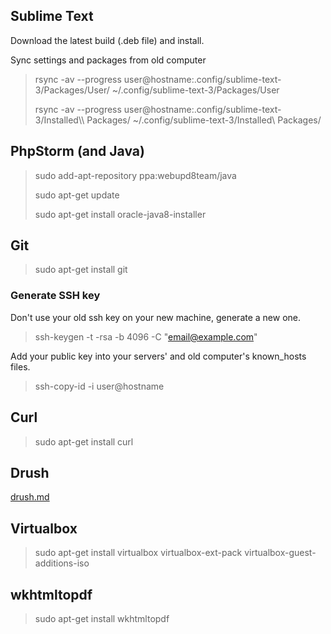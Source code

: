## Sublime Text
Download the latest build (.deb file) and install.

Sync settings and packages from old computer
> rsync -av --progress user@hostname:.config/sublime-text-3/Packages/User/ ~/.config/sublime-text-3/Packages/User
>
> rsync -av --progress user@hostname:.config/sublime-text-3/Installed\\\ Packages/ ~/.config/sublime-text-3/Installed\ Packages/

## PhpStorm (and Java)
> sudo add-apt-repository ppa:webupd8team/java
>
> sudo apt-get update
>
> sudo apt-get install oracle-java8-installer

## Git
> sudo apt-get install git

### Generate SSH key
Don't use your old ssh key on your new machine, generate a new one.

> ssh-keygen -t -rsa -b 4096 -C "email@example.com"

Add your public key into your servers' and old computer's known_hosts files.
> ssh-copy-id -i user@hostname

## Curl
> sudo apt-get install curl

## Drush
[drush.md](drush.md)

## Virtualbox
> sudo apt-get install virtualbox virtualbox-ext-pack virtualbox-guest-additions-iso

## wkhtmltopdf
> sudo apt-get install wkhtmltopdf

